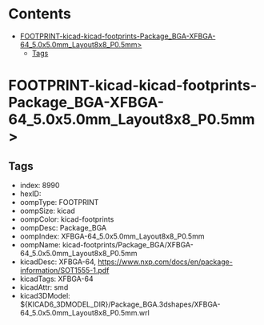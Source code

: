 



Contents
========

* [FOOTPRINT-kicad-kicad-footprints-Package_BGA-XFBGA-64_5.0x5.0mm_Layout8x8_P0.5mm>](#footprint-kicad-kicad-footprints-package_bga-xfbga-64_50x50mm_layout8x8_p05mm)
	* [Tags](#tags)

# FOOTPRINT-kicad-kicad-footprints-Package_BGA-XFBGA-64_5.0x5.0mm_Layout8x8_P0.5mm>

## Tags

- index: 8990
- hexID: 
- oompType: FOOTPRINT
- oompSize: kicad
- oompColor: kicad-footprints
- oompDesc: Package_BGA
- oompIndex: XFBGA-64_5.0x5.0mm_Layout8x8_P0.5mm
- oompName: kicad-footprints/Package_BGA/XFBGA-64_5.0x5.0mm_Layout8x8_P0.5mm
- kicadDesc: XFBGA-64, https://www.nxp.com/docs/en/package-information/SOT1555-1.pdf
- kicadTags: XFBGA-64
- kicadAttr: smd
- kicad3DModel: ${KICAD6_3DMODEL_DIR}/Package_BGA.3dshapes/XFBGA-64_5.0x5.0mm_Layout8x8_P0.5mm.wrl
